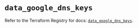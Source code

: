# `data_google_dns_keys`

Refer to the Terraform Registry for docs: [`data_google_dns_keys`](https://registry.terraform.io/providers/hashicorp/google-beta/5.36.0/docs/data-sources/google_dns_keys).
